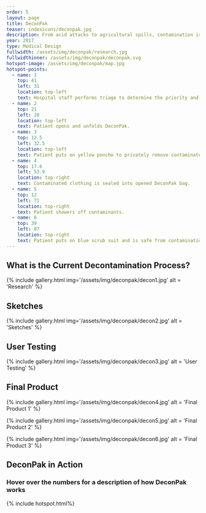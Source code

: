```yaml
---
order: 5
layout: page
title: DeconPak
teaser: indexicons/deconpak.jpg
description: From acid attacks to agricultural spills, contamination is a major issue that is often overlooked. This design seeks to develop a more inclusive system of decontamination procedures that will take less time to carry out and ultimately save lives.
year: 2017
type: Medical Design
fullwidth: /assets/img/deconpak/research.jpg
fullwidthinner: /assets/img/deconpak/deconpak.svg
hotspot-image: /assets/img/deconpak/map.jpg
hotspot-points:
  - name: 1
    top: 41
    left: 31
    location: top-left
    text: Hospital staff performs triage to determine the priority and needs of each patient.
  - name: 2
    top: 21
    left: 20
    location: top-left
    text: Patient opens and unfolds DeconPak.
  - name: 3
    top: 12.5
    left: 32.5
    location: top-left
    text: Patient puts on yellow poncho to privately remove contaminated clothing while waiting for shower.
  - name: 4
    top: 17.6
    left: 53.9
    location: top-right
    text: Contaminated clothing is sealed into opened DeconPak bag.
  - name: 5
    top: 12
    left: 71
    location: top-right
    text: Patient showers off contaminants.
  - name: 6
    top: 39
    left: 87
    location: top-right
    text: Patient puts on blue scrub suit and is safe from contamination.
---
```

## What is the Current Decontamination Process?
{% include gallery.html img='/assets/img/deconpak/decon1.jpg' alt = 'Research' %}

## Sketches
{% include gallery.html  img='/assets/img/deconpak/decon2.jpg' alt = 'Sketches' %}

## User Testing
{% include gallery.html img='/assets/img/deconpak/decon3.jpg' alt = 'User Testing' %}

## Final Product
{% include gallery.html img='/assets/img/deconpak/decon4.jpg' alt = 'Final Product 1' %}

{% include gallery.html img='/assets/img/deconpak/decon5.jpg' alt = 'Final Product 2' %}

{% include gallery.html img='/assets/img/deconpak/decon6.jpg' alt = 'Final Product 3' %}

## DeconPak in Action
### Hover over the numbers for a description of how DeconPak works
{% include hotspot.html%}